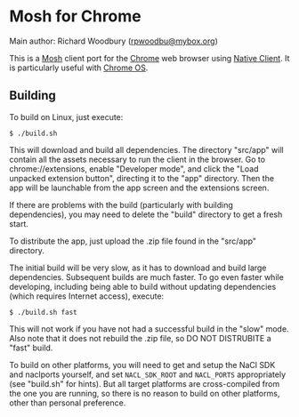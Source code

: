 Mosh for Chrome
===============

Main author: Richard Woodbury (rpwoodbu@mybox.org)

This is a [Mosh](http://mosh.mit.edu) client port for the
[Chrome](http://www.google.com/chrome/) web browser using
[Native Client](https://developers.google.com/native-client). It is
particularly useful with [Chrome OS](http://www.google.com/chromeos).

Building
--------

  To build on Linux, just execute:

    $ ./build.sh

  This will download and build all dependencies. The directory "src/app" will
  contain all the assets necessary to run the client in the browser. Go to
  chrome://extensions, enable "Developer mode", and click the "Load unpacked
  extension button", directing it to the "app" directory. Then the app will be
  launchable from the app screen and the extensions screen.

  If there are problems with the build (particularly with building dependencies),
  you may need to delete the "build" directory to get a fresh start.

  To distribute the app, just upload the .zip file found in the "src/app"
  directory.

  The initial build will be very slow, as it has to download and build large
  dependencies. Subsequent builds are much faster. To go even faster while
  developing, including being able to build without updating dependencies (which
  requires Internet access), execute:

    $ ./build.sh fast

  This will not work if you have not had a successful build in the "slow" mode.
  Also note that it does not rebuild the .zip file, so DO NOT DISTRUBITE a "fast"
  build.

  To build on other platforms, you will need to get and setup the NaCl SDK and
  naclports yourself, and set `NACL_SDK_ROOT` and `NACL_PORTS` appropriately (see
  "build.sh" for hints). But all target platforms are cross-compiled from the one
  you are running, so there is no reason to build on other platforms, other than
  personal preference.

